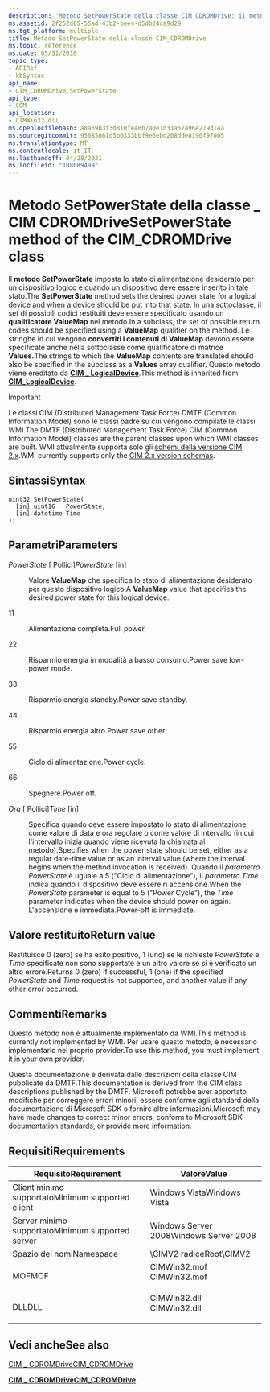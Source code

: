 ```yaml
---
description: 'Metodo SetPowerState della classe CIM_CDROMDrive: il metodo SetPowerState imposta lo stato di alimentazione desiderato per un dispositivo logico e quando un dispositivo deve essere inserito in tale stato.'
ms.assetid: 2f252d65-55ad-43b2-bee4-d5db24ca9d29
ms.tgt_platform: multiple
title: Metodo SetPowerState della classe CIM_CDROMDrive
ms.topic: reference
ms.date: 05/31/2018
topic_type:
- APIRef
- kbSyntax
api_name:
- CIM_CDROMDrive.SetPowerState
api_type:
- COM
api_location:
- CIMWin32.dll
ms.openlocfilehash: a8a69b3f3d810fe48b7a0e1d31a57a96e279d14a
ms.sourcegitcommit: 95685061d5b0333bbf9e6ebd208dde8190f97005
ms.translationtype: MT
ms.contentlocale: it-IT
ms.lasthandoff: 04/28/2021
ms.locfileid: "108089499"
---
```

# <a name="setpowerstate-method-of-the-cim_cdromdrive-class"></a><span data-ttu-id="1f1e5-103">Metodo SetPowerState della classe \_ CIM CDROMDrive</span><span class="sxs-lookup"><span data-stu-id="1f1e5-103">SetPowerState method of the CIM\_CDROMDrive class</span></span>

<span data-ttu-id="1f1e5-104">Il **metodo SetPowerState** imposta lo stato di alimentazione desiderato per un dispositivo logico e quando un dispositivo deve essere inserito in tale stato.</span><span class="sxs-lookup"><span data-stu-id="1f1e5-104">The **SetPowerState** method sets the desired power state for a logical device and when a device should be put into that state.</span></span> <span data-ttu-id="1f1e5-105">In una sottoclasse, il set di possibili codici restituiti deve essere specificato usando un **qualificatore ValueMap** nel metodo.</span><span class="sxs-lookup"><span data-stu-id="1f1e5-105">In a subclass, the set of possible return codes should be specified using a **ValueMap** qualifier on the method.</span></span> <span data-ttu-id="1f1e5-106">Le stringhe in cui vengono **convertiti i contenuti di ValueMap** devono essere specificate anche nella sottoclasse come qualificatore di matrice **Values.**</span><span class="sxs-lookup"><span data-stu-id="1f1e5-106">The strings to which the **ValueMap** contents are translated should also be specified in the subclass as a **Values** array qualifier.</span></span> <span data-ttu-id="1f1e5-107">Questo metodo viene ereditato da [**CIM \_ LogicalDevice**](cim-logicaldevice.md).</span><span class="sxs-lookup"><span data-stu-id="1f1e5-107">This method is inherited from [**CIM\_LogicalDevice**](cim-logicaldevice.md).</span></span>

> [!IMPORTANT]
> <span data-ttu-id="1f1e5-108">Le classi CIM (Distributed Management Task Force) DMTF (Common Information Model) sono le classi padre su cui vengono compilate le classi WMI.</span><span class="sxs-lookup"><span data-stu-id="1f1e5-108">The DMTF (Distributed Management Task Force) CIM (Common Information Model) classes are the parent classes upon which WMI classes are built.</span></span> <span data-ttu-id="1f1e5-109">WMI attualmente supporta solo gli [schemi della versione CIM 2.x](https://dmtf.org/standards/cim/schemas).</span><span class="sxs-lookup"><span data-stu-id="1f1e5-109">WMI currently supports only the [CIM 2.x version schemas](https://dmtf.org/standards/cim/schemas).</span></span>

 

## <a name="syntax"></a><span data-ttu-id="1f1e5-110">Sintassi</span><span class="sxs-lookup"><span data-stu-id="1f1e5-110">Syntax</span></span>


```mof
uint32 SetPowerState(
  [in] uint16   PowerState,
  [in] datetime Time
);
```



## <a name="parameters"></a><span data-ttu-id="1f1e5-111">Parametri</span><span class="sxs-lookup"><span data-stu-id="1f1e5-111">Parameters</span></span>

<dl> <dt>

<span data-ttu-id="1f1e5-112">*PowerState* \[ Pollici\]</span><span class="sxs-lookup"><span data-stu-id="1f1e5-112">*PowerState* \[in\]</span></span>
</dt> <dd>

<span data-ttu-id="1f1e5-113">Valore **ValueMap** che specifica lo stato di alimentazione desiderato per questo dispositivo logico.</span><span class="sxs-lookup"><span data-stu-id="1f1e5-113">A **ValueMap** value that specifies the desired power state for this logical device.</span></span>

<dt>

<span data-ttu-id="1f1e5-114">1</span><span class="sxs-lookup"><span data-stu-id="1f1e5-114">1</span></span>
</dt> <dd>

<span data-ttu-id="1f1e5-115">Alimentazione completa.</span><span class="sxs-lookup"><span data-stu-id="1f1e5-115">Full power.</span></span>

</dd> <dt>

<span data-ttu-id="1f1e5-116">2</span><span class="sxs-lookup"><span data-stu-id="1f1e5-116">2</span></span>
</dt> <dd>

<span data-ttu-id="1f1e5-117">Risparmio energia in modalità a basso consumo.</span><span class="sxs-lookup"><span data-stu-id="1f1e5-117">Power save   low-power mode.</span></span>

</dd> <dt>

<span data-ttu-id="1f1e5-118">3</span><span class="sxs-lookup"><span data-stu-id="1f1e5-118">3</span></span>
</dt> <dd>

<span data-ttu-id="1f1e5-119">Risparmio energia standby.</span><span class="sxs-lookup"><span data-stu-id="1f1e5-119">Power save   standby.</span></span>

</dd> <dt>

<span data-ttu-id="1f1e5-120">4</span><span class="sxs-lookup"><span data-stu-id="1f1e5-120">4</span></span>
</dt> <dd>

<span data-ttu-id="1f1e5-121">Risparmio energia altro.</span><span class="sxs-lookup"><span data-stu-id="1f1e5-121">Power save   other.</span></span>

</dd> <dt>

<span data-ttu-id="1f1e5-122">5</span><span class="sxs-lookup"><span data-stu-id="1f1e5-122">5</span></span>
</dt> <dd>

<span data-ttu-id="1f1e5-123">Ciclo di alimentazione.</span><span class="sxs-lookup"><span data-stu-id="1f1e5-123">Power cycle.</span></span>

</dd> <dt>

<span data-ttu-id="1f1e5-124">6</span><span class="sxs-lookup"><span data-stu-id="1f1e5-124">6</span></span>
</dt> <dd>

<span data-ttu-id="1f1e5-125">Spegnere.</span><span class="sxs-lookup"><span data-stu-id="1f1e5-125">Power off.</span></span>

</dd> </dl> </dd> <dt>

<span data-ttu-id="1f1e5-126">*Ora* \[ Pollici\]</span><span class="sxs-lookup"><span data-stu-id="1f1e5-126">*Time* \[in\]</span></span>
</dt> <dd>

<span data-ttu-id="1f1e5-127">Specifica quando deve essere impostato lo stato di alimentazione, come valore di data e ora regolare o come valore di intervallo (in cui l'intervallo inizia quando viene ricevuta la chiamata al metodo).</span><span class="sxs-lookup"><span data-stu-id="1f1e5-127">Specifies when the power state should be set, either as a regular date-time value or as an interval value (where the interval begins when the method invocation is received).</span></span> <span data-ttu-id="1f1e5-128">Quando il *parametro PowerState* è uguale a 5 ("Ciclo di alimentazione"), il *parametro Time* indica quando il dispositivo deve essere ri accensione.</span><span class="sxs-lookup"><span data-stu-id="1f1e5-128">When the *PowerState* parameter is equal to 5 ("Power Cycle"), the *Time* parameter indicates when the device should power on again.</span></span> <span data-ttu-id="1f1e5-129">L'accensione è immediata.</span><span class="sxs-lookup"><span data-stu-id="1f1e5-129">Power-off is immediate.</span></span>

</dd> </dl>

## <a name="return-value"></a><span data-ttu-id="1f1e5-130">Valore restituito</span><span class="sxs-lookup"><span data-stu-id="1f1e5-130">Return value</span></span>

<span data-ttu-id="1f1e5-131">Restituisce 0 (zero) se ha esito positivo, 1 (uno) se le richieste *PowerState* e *Time* specificate non sono supportate e un altro valore se si è verificato un altro errore.</span><span class="sxs-lookup"><span data-stu-id="1f1e5-131">Returns 0 (zero) if successful, 1 (one) if the specified *PowerState* and *Time* request is not supported, and another value if any other error occurred.</span></span>

## <a name="remarks"></a><span data-ttu-id="1f1e5-132">Commenti</span><span class="sxs-lookup"><span data-stu-id="1f1e5-132">Remarks</span></span>

<span data-ttu-id="1f1e5-133">Questo metodo non è attualmente implementato da WMI.</span><span class="sxs-lookup"><span data-stu-id="1f1e5-133">This method is currently not implemented by WMI.</span></span> <span data-ttu-id="1f1e5-134">Per usare questo metodo, è necessario implementarlo nel proprio provider.</span><span class="sxs-lookup"><span data-stu-id="1f1e5-134">To use this method, you must implement it in your own provider.</span></span>

<span data-ttu-id="1f1e5-135">Questa documentazione è derivata dalle descrizioni della classe CIM pubblicate da DMTF.</span><span class="sxs-lookup"><span data-stu-id="1f1e5-135">This documentation is derived from the CIM class descriptions published by the DMTF.</span></span> <span data-ttu-id="1f1e5-136">Microsoft potrebbe aver apportato modifiche per correggere errori minori, essere conforme agli standard della documentazione di Microsoft SDK o fornire altre informazioni.</span><span class="sxs-lookup"><span data-stu-id="1f1e5-136">Microsoft may have made changes to correct minor errors, conform to Microsoft SDK documentation standards, or provide more information.</span></span>

## <a name="requirements"></a><span data-ttu-id="1f1e5-137">Requisiti</span><span class="sxs-lookup"><span data-stu-id="1f1e5-137">Requirements</span></span>



| <span data-ttu-id="1f1e5-138">Requisito</span><span class="sxs-lookup"><span data-stu-id="1f1e5-138">Requirement</span></span> | <span data-ttu-id="1f1e5-139">Valore</span><span class="sxs-lookup"><span data-stu-id="1f1e5-139">Value</span></span> |
|-------------------------------------|-----------------------------------------------------------------------------------------|
| <span data-ttu-id="1f1e5-140">Client minimo supportato</span><span class="sxs-lookup"><span data-stu-id="1f1e5-140">Minimum supported client</span></span><br/> | <span data-ttu-id="1f1e5-141">Windows Vista</span><span class="sxs-lookup"><span data-stu-id="1f1e5-141">Windows Vista</span></span><br/>                                                                |
| <span data-ttu-id="1f1e5-142">Server minimo supportato</span><span class="sxs-lookup"><span data-stu-id="1f1e5-142">Minimum supported server</span></span><br/> | <span data-ttu-id="1f1e5-143">Windows Server 2008</span><span class="sxs-lookup"><span data-stu-id="1f1e5-143">Windows Server 2008</span></span><br/>                                                          |
| <span data-ttu-id="1f1e5-144">Spazio dei nomi</span><span class="sxs-lookup"><span data-stu-id="1f1e5-144">Namespace</span></span><br/>                | <span data-ttu-id="1f1e5-145">\\CIMV2 radice</span><span class="sxs-lookup"><span data-stu-id="1f1e5-145">Root\\CIMV2</span></span><br/>                                                                  |
| <span data-ttu-id="1f1e5-146">MOF</span><span class="sxs-lookup"><span data-stu-id="1f1e5-146">MOF</span></span><br/>                      | <dl> <span data-ttu-id="1f1e5-147"><dt>CIMWin32.mof</dt></span><span class="sxs-lookup"><span data-stu-id="1f1e5-147"><dt>CIMWin32.mof</dt></span></span> </dl> |
| <span data-ttu-id="1f1e5-148">DLL</span><span class="sxs-lookup"><span data-stu-id="1f1e5-148">DLL</span></span><br/>                      | <dl> <span data-ttu-id="1f1e5-149"><dt>CIMWin32.dll</dt></span><span class="sxs-lookup"><span data-stu-id="1f1e5-149"><dt>CIMWin32.dll</dt></span></span> </dl> |



## <a name="see-also"></a><span data-ttu-id="1f1e5-150">Vedi anche</span><span class="sxs-lookup"><span data-stu-id="1f1e5-150">See also</span></span>

<dl> <dt>

[<span data-ttu-id="1f1e5-151">CIM \_ CDROMDrive</span><span class="sxs-lookup"><span data-stu-id="1f1e5-151">CIM\_CDROMDrive</span></span>](setpowerstate-method-in-class-cim-cdromdrive.md)
</dt> <dt>

[<span data-ttu-id="1f1e5-152">**CIM \_ CDROMDrive**</span><span class="sxs-lookup"><span data-stu-id="1f1e5-152">**CIM\_CDROMDrive**</span></span>](cim-cdromdrive.md)
</dt> </dl>

 

 




